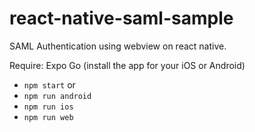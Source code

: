 # react-native-saml-sample
SAML Authentication using webview on react native.

Require: Expo Go (install the app for your iOS or Android)

- `npm start` or
- `npm run android`
- `npm run ios`
- `npm run web`
